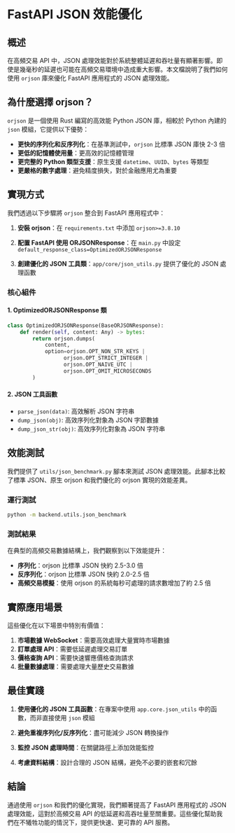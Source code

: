 # FastAPI JSON 效能優化

## 概述

在高頻交易 API 中，JSON 處理效能對於系統整體延遲和吞吐量有顯著影響。即使是幾毫秒的延遲也可能在高頻交易環境中造成重大影響。本文檔說明了我們如何使用 `orjson` 庫來優化 FastAPI 應用程式的 JSON 處理效能。

## 為什麼選擇 orjson？

`orjson` 是一個使用 Rust 編寫的高效能 Python JSON 庫，相較於 Python 內建的 `json` 模組，它提供以下優勢：

- **更快的序列化和反序列化**：在基準測試中，`orjson` 比標準 JSON 庫快 2-3 倍
- **更低的記憶體使用量**：更高效的記憶體管理
- **更完整的 Python 類型支援**：原生支援 `datetime`、`UUID`、`bytes` 等類型
- **更嚴格的數字處理**：避免精度損失，對於金融應用尤為重要

## 實現方式

我們透過以下步驟將 `orjson` 整合到 FastAPI 應用程式中：

1. **安裝 orjson**：在 `requirements.txt` 中添加 `orjson>=3.8.10`

2. **配置 FastAPI 使用 ORJSONResponse**：在 `main.py` 中設定 `default_response_class=OptimizedORJSONResponse`

3. **創建優化的 JSON 工具類**：`app/core/json_utils.py` 提供了優化的 JSON 處理函數

### 核心組件

#### 1. OptimizedORJSONResponse 類

```python
class OptimizedORJSONResponse(BaseORJSONResponse):
    def render(self, content: Any) -> bytes:
        return orjson.dumps(
            content,
            option=orjson.OPT_NON_STR_KEYS | 
                  orjson.OPT_STRICT_INTEGER | 
                  orjson.OPT_NAIVE_UTC | 
                  orjson.OPT_OMIT_MICROSECONDS
        )
```

#### 2. JSON 工具函數

- `parse_json(data)`: 高效解析 JSON 字符串
- `dump_json(obj)`: 高效序列化對象為 JSON 字節數據
- `dump_json_str(obj)`: 高效序列化對象為 JSON 字符串

## 效能測試

我們提供了 `utils/json_benchmark.py` 腳本來測試 JSON 處理效能。此腳本比較了標準 JSON、原生 orjson 和我們優化的 orjson 實現的效能差異。

### 運行測試

```bash
python -m backend.utils.json_benchmark
```

### 測試結果

在典型的高頻交易數據結構上，我們觀察到以下效能提升：

- **序列化**：orjson 比標準 JSON 快約 2.5-3.0 倍
- **反序列化**：orjson 比標準 JSON 快約 2.0-2.5 倍
- **高頻交易模擬**：使用 orjson 的系統每秒可處理的請求數增加了約 2.5 倍

## 實際應用場景

這些優化在以下場景中特別有價值：

1. **市場數據 WebSocket**：需要高效處理大量實時市場數據
2. **訂單處理 API**：需要低延遲處理交易訂單
3. **價格查詢 API**：需要快速響應價格查詢請求
4. **批量數據處理**：需要處理大量歷史交易數據

## 最佳實踐

1. **使用優化的 JSON 工具函數**：在專案中使用 `app.core.json_utils` 中的函數，而非直接使用 `json` 模組

2. **避免重複序列化/反序列化**：盡可能減少 JSON 轉換操作

3. **監控 JSON 處理時間**：在關鍵路徑上添加效能監控

4. **考慮資料結構**：設計合理的 JSON 結構，避免不必要的嵌套和冗餘

## 結論

通過使用 `orjson` 和我們的優化實現，我們顯著提高了 FastAPI 應用程式的 JSON 處理效能，這對於高頻交易 API 的低延遲和高吞吐量至關重要。這些優化幫助我們在不犧牲功能的情況下，提供更快速、更可靠的 API 服務。 
